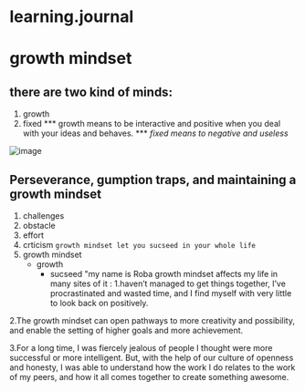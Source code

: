 # learning.journal
# growth mindset
## there are two kind of minds:
1. growth
2. fixed
*** growth means to be interactive and positive when you deal with your ideas and behaves. ***
*fixed means to negative and useless*

![ image ]( https://mugtama.com/media/k2/items/cache/ccd67883de8bed0ff051386649fcac67_M.jpg )

## Perseverance, gumption traps, and maintaining a growth mindset
1. challenges
2. obstacle
3. effort
4. crticism
`growth mindset let you sucseed in your whole life`
1. growth mindset
   * growth
     * sucseed
"my name is Roba growth mindset affects my life in many sites of it :
1.haven’t managed to get things together, I’ve procrastinated and wasted time,
and I find myself with very little to look back on positively.

2.The growth mindset can open pathways to more creativity and possibility,
and enable the setting of higher goals and more achievement.

3.For a long time, I was fiercely jealous of people I thought were more successful or more intelligent.
But, with the help of our culture of openness and honesty,
I was able to understand how the work I do relates to the work of my peers,
and how it all comes together to create something awesome.
